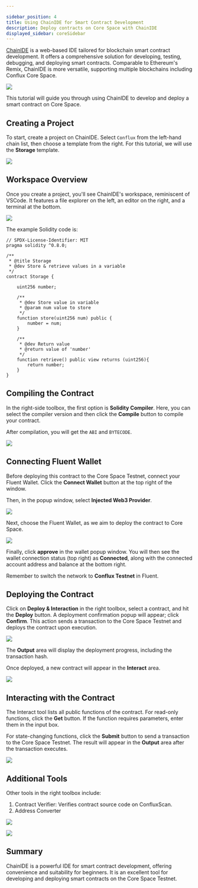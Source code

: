 ```yaml
---

sidebar_position: 4
title: Using ChainIDE for Smart Contract Development
description: Deploy contracts on Core Space with ChainIDE
displayed_sidebar: coreSidebar
---
```


[ChainIDE](https://chainide.com/) is a web-based IDE tailored for blockchain smart contract development. It offers a comprehensive solution for developing, testing, debugging, and deploying smart contracts. Comparable to Ethereum's Remix, ChainIDE is more versatile, supporting multiple blockchains including Conflux Core Space.

![](./imgs/chainide/chainide.png)

This tutorial will guide you through using ChainIDE to develop and deploy a smart contract on Core Space.

## Creating a Project

To start, create a project on ChainIDE. Select `Conflux` from the left-hand chain list, then choose a template from the right. For this tutorial, we will use the **Storage** template.

![](./imgs/chainide/create-project.png)

## Workspace Overview

Once you create a project, you'll see ChainIDE's workspace, reminiscent of VSCode. It features a file explorer on the left, an editor on the right, and a terminal at the bottom.

![](./imgs/chainide/overview.jpg)

The example Solidity code is:

```solidity
// SPDX-License-Identifier: MIT
pragma solidity ^0.8.0;

/**
 * @title Storage
 * @dev Store & retrieve values in a variable
 */
contract Storage {

    uint256 number;

    /**
     * @dev Store value in variable
     * @param num value to store
     */
    function store(uint256 num) public {
        number = num;
    }

    /**
     * @dev Return value 
     * @return value of 'number'
     */
    function retrieve() public view returns (uint256){
        return number;
    }
}

```

## Compiling the Contract

In the right-side toolbox, the first option is **Solidity Compiler**. Here, you can select the compiler version and then click the **Compile** button to compile your contract.

After compilation, you will get the `ABI` and `BYTECODE`.

![](./imgs/chainide/compile.png)

## Connecting Fluent Wallet

Before deploying this contract to the Core Space Testnet, connect your Fluent Wallet. Click the **Connect Wallet** button at the top right of the window.

Then, in the popup window, select **Injected Web3 Provider**.

![](./imgs/chainide/connect-wallet-1.png)

Next, choose the Fluent Wallet, as we aim to deploy the contract to Core Space.

![](./imgs/chainide/connect-wallet-2.png)

Finally, click **approve** in the wallet popup window. You will then see the wallet connection status (top right) as **Connected**, along with the connected account address and balance at the bottom right.

Remember to switch the network to **Conflux Testnet** in Fluent.

## Deploying the Contract

Click on **Deploy & Interaction** in the right toolbox, select a contract, and hit the **Deploy** button. A deployment confirmation popup will appear; click **Confirm**. This action sends a transaction to the Core Space Testnet and deploys the contract upon execution.

![](./imgs/chainide/contract-deploy.png)

The **Output** area will display the deployment progress, including the transaction hash.

Once deployed, a new contract will appear in the **Interact** area.

![](./imgs/chainide/contract-interact.jpg)

## Interacting with the Contract

The Interact tool lists all public functions of the contract. For read-only functions, click the **Get** button. If the function requires parameters, enter them in the input box.

For state-changing functions, click the **Submit** button to send a transaction to the Core Space Testnet. The result will appear in the **Output** area after the transaction executes.

![](./imgs/chainide/interact-contract-change-state.png)

## Additional Tools

Other tools in the right toolbox include:

1. Contract Verifier: Verifies contract source code on ConfluxScan.
2. Address Converter

![](./imgs/chainide/contract-verifier.jpg)

![](./imgs/chainide/tool-address-converter.png)

## Summary

ChainIDE is a powerful IDE for smart contract development, offering convenience and suitability for beginners. It is an excellent tool for developing and deploying smart contracts on the Core Space Testnet.
